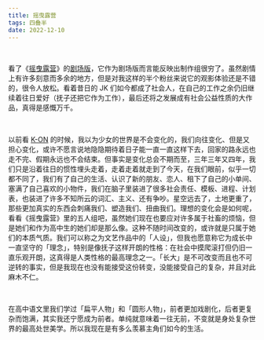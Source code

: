 ```yaml
---
title: 摇曳露营
tags: 四叠半
date: 2022-12-10
---
```


<br/>

看了《[摇曳露营](https://movie.douban.com/subject/27077082/)》的[剧场版](https://movie.douban.com/subject/35319389/)，它作为剧场版而言能反映出制作组很穷了。虽然剧情上有许多刻意而多余的地方，但是对我这样的半个粉丝来说它的观影体验还是不错的，很令人放松。看着昔日的 JK 们如今都成了社会人，在自己的工作之余仍旧继续着往日爱好（抚子还把它作为工作），最后还将之发展成有社会公益性质的大作品，真得是感慨万千。

<br/>

以前看 [K-ON](https://movie.douban.com/subject/3681349/) 的时候，我以为少女的世界是不会变化的，我们向往变化、但是又担心变化，或许不愿言说地隐隐期待着日子能一直一直这样下去，回家的路永远也走不完、假期永远也不会结束。但事实是变化总会不期而至，三年三年又四年，我们只是沿着往日的惯性埋头走着，走着走着就走到了今天，在我们眼前，似乎一切都不同了，我们有了自己的生活、认识了新的朋友、恋人、租下了自己的小单间、塞满了自己喜欢的小物件，我们在脑子里装进了很多社会责任、模板、进程、计划表，也装进了许多不知所云的词汇、主义、还有争吵。星空远去了，土地更重了，那些更加真实的东西会刺痛我们、塑造我们、扭曲我们。理想的变化会是如何呢，看看《摇曳露营》里的五人组吧，虽然她们现在也要应对许多属于社畜的烦恼，但是她们和作为高中生的她们却是那么像。这种不随时间改变的，或许就是只属于她们的本质气质。我们可以称之为文艺作品中的「人设」，但我也愿意称它为成长中一直坚守的「理念」，特别是像抚子这样开朗的性格：在社会中摸爬滚打但仍旧一直乐观开朗，这真得是人类性格的最高理念之一。「长大」是不可改变而且也不可逆转的事实，但是我现在也没有能接受这份转变，没能接受自己的复杂，并且对此麻木不仁。

<br/>

在高中语文里我们学过「扁平人物」和「圆形人物」，前者更加戏剧化，后者更复杂而饱满，其实我还宁愿成为前者。单纯就意味着一往无前，不变就是身处复杂世界的最高处世美学。所以我现在是有多么羡慕主角们如今的生活。
